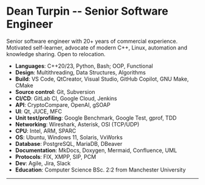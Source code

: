 # Dean Turpin -- Senior Software Engineer

Senior software engineer with 20+ years of commercial experience. Motivated self-learner, advocate of modern C++, Linux, automation and knowledge sharing. Open to relocation.

- __Languages__: C++20/23, Python, Bash; OOP, Functional
- __Design__: Multithreading, Data Structures, Algorithms
- __Build__: VS Code, QtCreator, Visual Studio, GitHub Copilot, GNU Make, CMake
- __Source control__: Git, Subversion
- __CI/CD__: GitLab CI, Google Cloud, Jenkins
- __API__: CryptoCompare, OpenAI, gSOAP
- __UI__: Qt, JUCE, MFC
- __Unit test/profiling__: Google Benchmark, Google Test, gprof, TDD
- __Networking__: Wireshark, Asterisk, OSI (TCP/UDP)
- __CPU__: Intel, ARM, SPARC
- __OS__: Ubuntu, Windows 11, Solaris, VxWorks
- __Database__: PostgreSQL, MariaDB, DBeaver
- __Documentation__: MkDocs, Doxygen, Mermaid, Confluence, UML
- __Protocols__: FIX, XMPP, SIP, PCM
- __Dev__: Agile, Jira, Slack
- __Education__: Computer Science BSc. 2:2 from Manchester University

___

